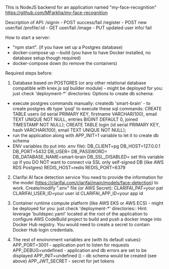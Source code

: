 This is NodeJS backend for an application named "my-face-recognition"
https://github.com/MFarkha/my-face-recognition

Description of API:
/signin - POST success/fail
/register - POST new user/fail
/profile/:id - GET user/fail
/image - PUT  updated user info/ fail

How to start a server:
- "npm start". (if you have set up a Postgres database)
- docker-compose up --build (you have to have Docker installed, no database setup though required)
- docker-compose down (to remove the containers)

Required steps before:
1. Database based on POSTGRES (or any other relational database compatible with knex.js sql builder module) - might be deployed for you: just check 'deployment-*' directories:
Options to create db schema:
- execute postgres commands manually:
createdb 'smart-brain' - to create postgres db
type 'psql' to execute these sql commands:
CREATE TABLE users (id serial PRIMARY KEY, firstname VARCHAR(100), email TEXT UNIQUE NOT NULL, entries BIGINT DEFAULT 0, joined TIMESTAMP NOT NULL);
CREATE TABLE login (id serial PRIMARY KEY, hash VARCHAR(100), email TEXT UNIQUE NOT NULL);
- run the application along with APP_INIT=1 variable to let it to create db schema
- ENV variables (to put into .env file):
DB_CLIENT=pg
DB_HOST=127.0.0.1
DB_PORT=5432
DB_USER=
DB_PASSWORD=
DB_DATABASE_NAME=smart-brain
DB_SSL_DISABLED= set this variable up if you DO NOT want to connect via SSL only self-signed DB (like AWS RDS Postgres)
REDIS_HOST=redis
REDIS_PORT=6379

2. Clarifai AI face detection service
You need to provide the information for the model (https://clarifai.com/clarifai/main/models/face-detection) to work.
Create/modify ".env" file (or AWS Secret):
CLARIFAI_PAT=your pat
CLARIFAI_USER_ID=your user id
CLARIFAI_APP_ID=your app id

3. Container runtime compute platform (like AWS EKS or AWS ECS) - might be deployed for you: just check 'deployment-*' directories::
Hint: leverage 'buildspec.yaml' located at the root of the application to configure AWS CodeBuild project to build and push a docker image into Docker Hub registry. You would need to create a secret to contain Docker Hub login credentials.

4. The rest of environment variables are (with its default values):
APP_PORT=3001 - application port to listen for requests
APP_DEBUG=undefined - application and db errors are set to be displayed
APP_INIT=undefined () - db schema would be created (see above)
APP_JWT_SECRET - secret for jwt tokens
